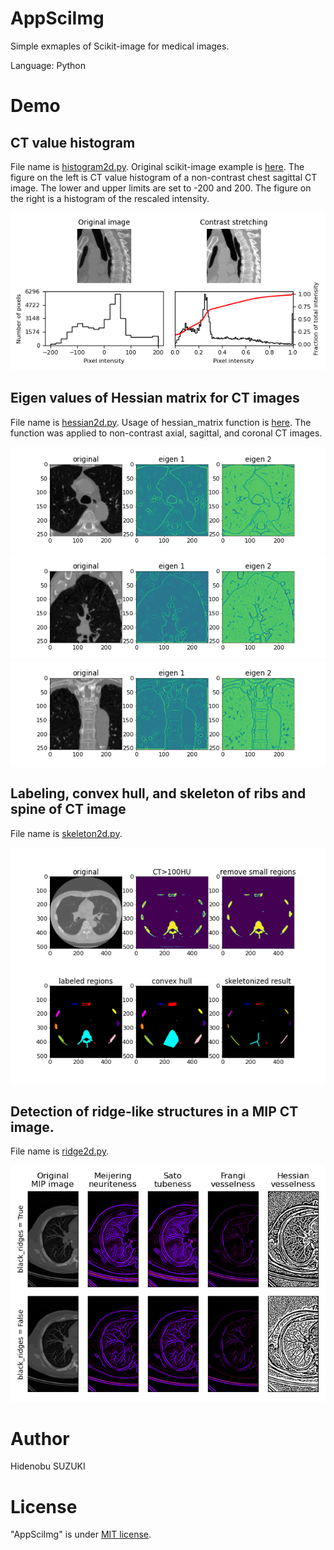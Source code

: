 # AppSciImg

Simple exmaples of Scikit-image for medical images. 

Language: Python

# Demo
## CT value histogram
File name is [histogram2d.py](histogram2d.py). Original scikit-image example is [here](https://scikit-image.org/docs/stable/auto_examples/color_exposure/plot_equalize.html#sphx-glr-auto-examples-color-exposure-plot-equalize-py). The figure on the left is CT value histogram of a non-contrast chest sagittal CT image. The lower and upper limits are set to -200 and 200. The figure on the right is a histogram of the rescaled intensity. 

<img src="img/sagittal_histogram2d.png">

## Eigen values of Hessian matrix for CT images
File name is [hessian2d.py](hessian2d.py). Usage of hessian_matrix function is [here](https://scikit-image.org/docs/stable/api/skimage.feature.html?highlight=hessian_matrix#skimage.feature.hessian_matrix). The function was applied to non-contrast axial, sagittal, and coronal CT images. 

<img src="img/hessian2d_axial.png">
<img src="img/hessian2d.png">
<img src="img/hessian2d_coronal.png">

## Labeling, convex hull, and skeleton of ribs and spine of CT image
File name is [skeleton2d.py](skeleton2d.py).

<img src="img/skeleton2d.png">

## Detection of ridge-like structures in a MIP CT image.
File name is [ridge2d.py](ridge2d.py).

<img src="img/ridge2d.png" width="600">

# Author
Hidenobu SUZUKI

# License
"AppSciImg" is under [MIT license](https://en.wikipedia.org/wiki/MIT_License).
